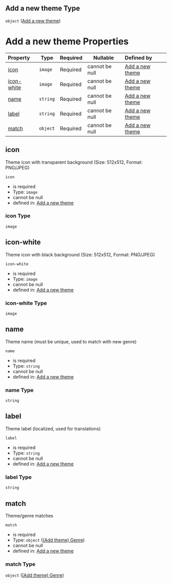## Add a new theme Type

`object` ([Add a new theme](add-theme.md))

# Add a new theme Properties

| Property                  | Type     | Required | Nullable       | Defined by                                                                                                                         |
| :------------------------ | -------- | -------- | -------------- | :--------------------------------------------------------------------------------------------------------------------------------- |
| [icon](#icon)             | `image`  | Required | cannot be null | [Add a new theme](add-theme-properties-icon.md "http&#x3A;//www.city-game-studio.com/add.theme.json#/properties/icon")             |
| [icon-white](#icon-white) | `image`  | Required | cannot be null | [Add a new theme](add-theme-properties-icon-white.md "http&#x3A;//www.city-game-studio.com/add.theme.json#/properties/icon-white") |
| [name](#name)             | `string` | Required | cannot be null | [Add a new theme](add-theme-properties-name.md "http&#x3A;//www.city-game-studio.com/add.theme.json#/properties/name")             |
| [label](#label)           | `string` | Required | cannot be null | [Add a new theme](add-theme-properties-label.md "http&#x3A;//www.city-game-studio.com/add.theme.json#/properties/label")           |
| [match](#match)           | `object` | Required | cannot be null | [Add a new theme](add-theme-properties-add-theme-genre.md "http&#x3A;//www.city-game-studio.com/add.theme.json#/properties/match") |

## icon

Theme icon with transparent background (Size: 512x512, Format: PNG/JPEG)


`icon`

-   is required
-   Type: `image`
-   cannot be null
-   defined in: [Add a new theme](add-theme-properties-icon.md "http&#x3A;//www.city-game-studio.com/add.theme.json#/properties/icon")

### icon Type

`image`

## icon-white

Theme icon with black background (Size: 512x512, Format: PNG/JPEG)


`icon-white`

-   is required
-   Type: `image`
-   cannot be null
-   defined in: [Add a new theme](add-theme-properties-icon-white.md "http&#x3A;//www.city-game-studio.com/add.theme.json#/properties/icon-white")

### icon-white Type

`image`

## name

Theme name (must be unique, used to match with new genre)


`name`

-   is required
-   Type: `string`
-   cannot be null
-   defined in: [Add a new theme](add-theme-properties-name.md "http&#x3A;//www.city-game-studio.com/add.theme.json#/properties/name")

### name Type

`string`

## label

Theme label (localized, used for translations)


`label`

-   is required
-   Type: `string`
-   cannot be null
-   defined in: [Add a new theme](add-theme-properties-label.md "http&#x3A;//www.city-game-studio.com/add.theme.json#/properties/label")

### label Type

`string`

## match

Theme/genre matches


`match`

-   is required
-   Type: `object` ([(Add theme) Genre](add-theme-properties-add-theme-genre.md))
-   cannot be null
-   defined in: [Add a new theme](add-theme-properties-add-theme-genre.md "http&#x3A;//www.city-game-studio.com/add.theme.json#/properties/match")

### match Type

`object` ([(Add theme) Genre](add-theme-properties-add-theme-genre.md))
